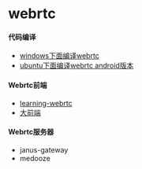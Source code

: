 # webrtc
#### 代码编译

+ [windows下面编译webrtc](./webrtc_win.md)
+ [ubuntu下面编译webrtc android版本](./webrtc_ubuntu.md)



#### Webrtc前端

+ [learning-webrtc](./learning-webrtc)
+ [大前端](https://github.com/feixiao/Web)

#### Webrtc服务器

+ janus-gateway
+ medooze



